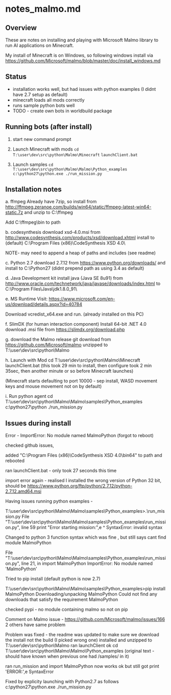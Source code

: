 # notes_malmo.md

Overview
--------------
These are notes on installing and playing with Microsoft Malmo library
to run AI applications on Minecraft.

My install of Minecraft is on Windows, so following windows install via 
https://github.com/Microsoft/malmo/blob/master/doc/install_windows.md


Status
----------
- installation works well, but had issues with python examples (I didnt have 2.7 setup as default)
- minecraft loads all mods correctly
- runs sample python bots well
- TODO - create own bots in worldbuild package

Running bots (after install)
------------------------------
1. start new command prompt
2. Launch Minecraft with mods
    `cd T:\user\dev\src\python\Malmo\Minecraft`
    `launchClient.bat`
    
3. Launch samples 
    `cd T:\user\dev\src\python\Malmo\Malmo\Python_examples`
    `c:\python27\python.exe ./run_mission.py`

Installation notes
------------------------

a. ffmpeg
Already have 7zip, so install 
from http://ffmpeg.zeranoe.com/builds/win64/static/ffmpeg-latest-win64-static.7z
and unzip to C:\ffmpeg

Add C:\ffmpeg\bin to path

b. codesynthesis
download xsd-4.0.msi
from http://www.codesynthesis.com/products/xsd/download.xhtml
install to (default)
C:\Program Files (x86)\CodeSynthesis XSD 4.0\ 

NOTE- may need to append a heap of paths and includes (see readme)


c. Python 2.7 
download 2.7.12 from https://www.python.org/downloads/
and install to C:\Python27 
(didnt prepend path as using 3.4 as default)

d. Java Development kit
install java (Java SE 8u91) from
http://www.oracle.com/technetwork/java/javase/downloads/index.html
to
C:\Program Files\Java\jdk1.8.0_91\

e. MS Runtime
Visit: https://www.microsoft.com/en-us/download/details.aspx?id=40784

Download vcredist_x64.exe and run. (already installed on this PC)

f. SlimDX (for human interaction component)
Install 64-bit .NET 4.0 download .msi file from  https://slimdx.org/download.php
 
g. download the Malmo release
git download from https://github.com/Microsoft/malmo
unzipped to T:\user\dev\src\python\Malmo

h. Launch with Mod
cd T:\user\dev\src\python\Malmo\Minecraft
launchClient.bat
(this took 29 min to install, then configure took 2 min 35sec, then another minute or so before Minecraft launches)

(Minecraft starts defaulting to port 10000 - sep install, WASD movement keys and mouse movement not on by default)



i. Run python agent
cd T:\user\dev\src\python\Malmo\Malmo\samples\Python_examples
c:\python27\python ./run_mission.py


Issues during install
-----------------------
Error - ImportError: No module named MalmoPython (forgot to reboot)

checked github issues, 

added "C:\Program Files (x86)\CodeSynthesis XSD 4.0\bin64" to path and rebooted

ran launchClient.bat - only took 27 seconds this time

import error again - realised I installed the wrong version of Python 32 bit, should be 
https://www.python.org/ftp/python/2.7.12/python-2.7.12.amd64.msi

Having issues running python examples - 

T:\user\dev\src\python\Malmo\Malmo\samples\Python_examples>.\run_mission.py
  File "T:\user\dev\src\python\Malmo\Malmo\samples\Python_examples\run_mission.py", line 59
    print "Error starting mission:",e
                                  ^
SyntaxError: invalid syntax

Changed to python 3 function syntax which was fine , but still says cant find module MalmoPython

  File "T:\user\dev\src\python\Malmo\Malmo\samples\Python_examples\run_mission.py", line 21, in <module>
    import MalmoPython
ImportError: No module named 'MalmoPython'

Tried to pip install (default python is now 2.7)

T:\user\dev\src\python\Malmo\Malmo\samples\Python_examples>pip install MalmoPython
Downloading/unpacking MalmoPython
  Could not find any downloads that satisfy the requirement MalmoPython
  
checked pypi - no module containing malmo so not on pip

Comment on Malmo issue - https://github.com/Microsoft/malmo/issues/166
2 others have same problem

Problem was fixed - the readme was updated to make sure we download the install not the build (I picked wrong one)
installed and unzipped to T:\user\dev\src\python\Malmo
ran launchClient ok
cd T:\user\dev\src\python\Malmo\Malmo\Python_examples  (original text - should have known when previous one had /samples/ in it)

ran run_mission and import MalmoPython now works ok
but still got print 'ERROR:',e SyntaxError

Fixed by explicity launching with Python2.7 as follows
c:\python27\python.exe ./run_mission.py





